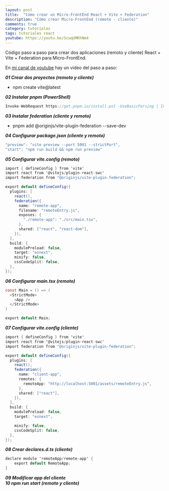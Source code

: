 ```yaml
---
layout: post
title:  "Cómo crear un Micro-FrontEnd React + Vite + Federation"
description: "Cómo crear Micro-FrontEnd (remote - cliente)"
comments: true
category: tutoriales
tags: tutoriales react
youtube: https://youtu.be/ScwqUMKhNm4
---
```

Código paso a paso para crear dos aplicaciones (remoto y cliente) React + Vite + Federation para Micro-FrontEnd.

En <a target="_blank" href="{{ page.youtube }}">mi canal de youtube</a> hay un video del paso a paso:
 
***01 Crear dos proyectos (remoto y cliente)***
- npm create vite@latest

***02 Instalar pnpm (PowerShell)***
```csharp
Invoke-WebRequest https://get.pnpm.io/install.ps1 -UseBasicParsing | Invoke-Expression
```

***03 Instalar federation (cliente y remoto)***
- pnpm add @originjs/vite-plugin-federation --save-dev

***04 Configurar package.json (cliente y remoto)***
```csharp
"preview": "vite preview --port 5001 --strictPort",
"start": "npm run build && npm run preview"
```

***05 Configurar vite.config (remoto)***
```csharp
import { defineConfig } from 'vite'
import react from '@vitejs/plugin-react-swc'
import federation from "@originjs/vite-plugin-federation";

export default defineConfig({
  plugins: [
    react(),
    federation({
      name: "remote-app",
      filename: "remoteEntry.js",
      exposes: {
        "./remote-app": "./src/main.tsx",
      },
      shared: ["react", "react-dom"],
    }),
  ],
  build: {
    modulePreload: false,
    target: "esnext",
    minify: false,
    cssCodeSplit: false,
  },
});
```

***06 Configurar main.tsx (remoto)***
```csharp
const Main = () => (
  <StrictMode>
    <App />
  </StrictMode>
)

export default Main;
```

***07 Configurar vite.config (cliente)***  
```csharp
import { defineConfig } from 'vite'
import react from '@vitejs/plugin-react-swc'
import federation from "@originjs/vite-plugin-federation";

export default defineConfig({
  plugins: [
    react(),
    federation({
      name: "client-app",
      remotes: {
        remoteApp: "http://localhost:5001/assets/remoteEntry.js",
      },
      shared: ["react"],
    }),
  ],
  build: {
    modulePreload: false,
    target: "esnext",

    minify: false,
    cssCodeSplit: false,
  },
});
```

***08 Crear declares.d.ts (cliente)***  
```csharp
declare module 'remoteApp/remote-app' {
    export default RemoteApp;
}
```

***09 Modificar app del cliente***  
***10 npm run start (remoto y cliente)***
